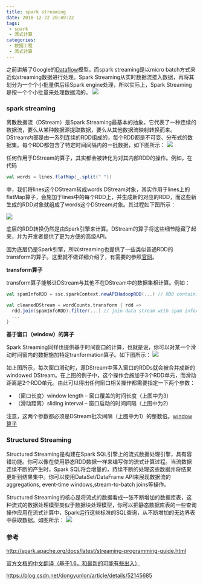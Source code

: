 ```yaml
---
title: spark streaming
date: 2018-12-22 20:49:22
tags:
 - spark
 - 流式计算
categories: 
 - 数据工程
 - 流式计算
---
```

之前讲解了Google的[Dataflow](http://wbice.cn/article/dataflow-model.html)模型。而spark streaming是以micro batch方式来近似streaming数据进行处理。Spark Streaming从实时数据流接入数据，再将其划分为一个个小批量供后续Spark engine处理，所以实际上，Spark Streaming是按一个个小批量来处理数据流的。
![](https://hexo-1256892004.cos.ap-beijing.myqcloud.com/spark-streaming/micro-streaming.png)
### spark streaming
离散数据流（DStream）是Spark Streaming最基本的抽象。它代表了一种连续的数据流，要么从某种数据源提取数据，要么从其他数据流映射转换而来。DStream内部是由一系列连续的RDD组成的，每个RDD都是不可变、分布式的数据集。每个RDD都包含了特定时间间隔内的一批数据，如下图所示：
![](https://hexo-1256892004.cos.ap-beijing.myqcloud.com/spark-streaming/interval-rdd.png)

任何作用于DStream的算子，其实都会被转化为对其内部RDD的操作。例如，在代码
```scala
val words = lines.flatMap(_.split(" "))
```
中，我们将lines这个DStream转成words DStream对象，其实作用于lines上的flatMap算子，会施加于lines中的每个RDD上，并生成新的对应的RDD，而这些新生成的RDD对象就组成了words这个DStream对象。其过程如下图所示：
<!--more-->
![](https://hexo-1256892004.cos.ap-beijing.myqcloud.com/spark-streaming/transform.png)

底层的RDD转换仍然是由Spark引擎来计算。DStream的算子将这些细节隐藏了起来，并为开发者提供了更为方便的高级API。

因为底层仍是Spark引擎，所以streaming也提供了一些类似普通RDD的transform的算子。这里就不做详细介绍了，有需要的参照[官网](http://spark.apache.org/docs/latest/streaming-programming-guide.html#transformations-on-dstreams)。

**transform算子**

transform算子能够让DStream与其他不在DStream中的数据集相计算。例如：
```scala
val spamInfoRDD = ssc.sparkContext.newAPIHadoopRDD(...) // RDD containing spam information

val cleanedDStream = wordCounts.transform { rdd =>
  rdd.join(spamInfoRDD).filter(...) // join data stream with spam information to do data cleaning
  ...
}
```
**基于窗口（window）的算子**

Spark Streaming同样也提供基于时间窗口的计算，也就是说，你可以对某一个滑动时间窗内的数据施加特定tranformation算子。如下图所示：
![](https://hexo-1256892004.cos.ap-beijing.myqcloud.com/spark-streaming/window.png)

如上图所示，每次窗口滑动时，源DStream中落入窗口的RDDs就会被合并成新的windowed DStream。在上图的例子中，这个操作会施加于3个RDD单元，而滑动距离是2个RDD单元。由此可以得出任何窗口相关操作都需要指定一下两个参数：
* （窗口长度）window length – 窗口覆盖的时间长度（上图中为3）
* （滑动距离）sliding interval – 窗口启动的时间间隔（上图中为2）

注意，这两个参数都必须是DStream批次间隔（上图中为1）的整数倍。[window算子](http://spark.apache.org/docs/latest/streaming-programming-guide.html#window-operations)
### Structured Streaming
Structured Streaming是构建在Spark SQL引擎上的流式数据处理引擎，具有容错功能。你可以像在使用静态RDD数据一样来编写你的流式计算过程。当流数据连续不断的产生时，Spark SQL将会增量的，持续不断的处理这些数据并将结果更新到结果集中。你可以使用DataSet/DataFrame API来展现数据流的aggregations, event-time windows,stream-to-batch joins等操作。

Structured Streaming的核心是将流式的数据看成一张不断增加的数据库表，这种流式的数据处理模型类似于数据块处理模型，你可以把静态数据库表的一些查询操作应用在流式计算中，Spark运行这些标准的SQL查询，从不断增加的无边界表中获取数据。如图所示：
![](https://hexo-1256892004.cos.ap-beijing.myqcloud.com/spark-streaming/unbounded-table.png)
### 参考
http://spark.apache.org/docs/latest/streaming-programming-guide.html

[官方文档的中文翻译（基于1.6，和最新的可能有些出入）](http://ifeve.com/spark-streaming-2/)

https://blog.csdn.net/dongyunlon/article/details/52145685